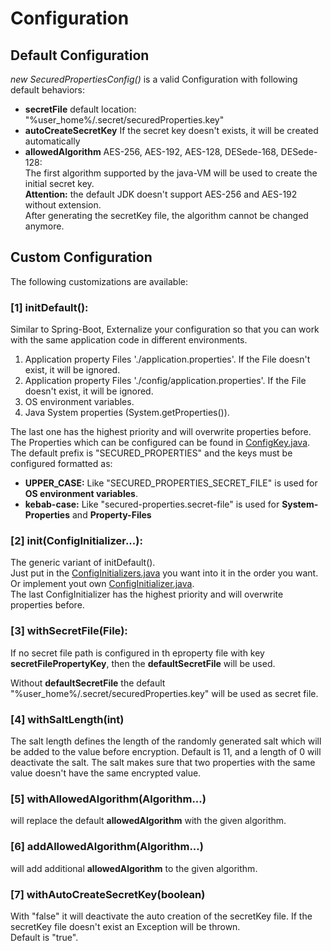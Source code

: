 # Configuration

<!-- MACRO{toc} -->

## Default Configuration


*new SecuredPropertiesConfig()* is a valid Configuration with following default behaviors:

  * **secretFile** default location: "%user_home%/.secret/securedProperties.key"
  * **autoCreateSecretKey** If the secret key doesn't exists, it will be created automatically
  * **allowedAlgorithm** AES-256,  AES-192,  AES-128, DESede-168, DESede-128:<br/>
      The first algorithm supported by the java-VM will be used to create the initial secret key.<br/>
      **Attention:** the default JDK doesn't support AES-256 and AES-192 without extension.<br/>
      After generating the secretKey file, the algorithm cannot be changed anymore. 

## Custom Configuration

The following customizations are available:

<!-- MACRO{snippet|id=configExample|file=src/test/java/net/brabenetz/lib/securedproperties/snippets/ConfigurationSnippet.java} -->

### [1] initDefault():

Similar to Spring-Boot, Externalize your configuration so that you can work with the same application code in different environments.

1. Application property Files './application.properties'. If the File doesn't exist, it will be ignored.
2. Application property Files './config/application.properties'. If the File doesn't exist, it will be ignored.
3. OS environment variables.
4. Java System properties (System.getProperties()).

The last one has the highest priority and will overwrite properties before.<br/>
The Properties which can be configured can be found in  [ConfigKey.java](./xref/net/brabenetz/lib/securedproperties/config/ConfigKey.html).<br/>
The default prefix is "SECURED_PROPERTIES" and the keys must be configured formatted as:

* **UPPER_CASE:** Like "SECURED_PROPERTIES_SECRET_FILE" is used for **OS environment variables**.
* **kebab-case:** Like "secured-properties.secret-file" is used for **System-Properties** and **Property-Files**

### [2] init(ConfigInitializer...):

The generic variant of initDefault().<br/>
Just put in the [ConfigInitializers.java](./xref/net/brabenetz/lib/securedproperties/config/ConfigInitializers.html) you want
into it in the order you want.<br/>
Or implement yout own [ConfigInitializer.java](./xref/net/brabenetz/lib/securedproperties/config/ConfigInitializer.html).<br/>
The last ConfigInitializer has the highest priority and will overwrite properties before.

### [3] withSecretFile(File):

If no secret file path is configured in th eproperty file with key **secretFilePropertyKey**, then the **defaultSecretFile** will be used.

Without **defaultSecretFile** the default  "%user_home%/.secret/securedProperties.key" will be used as secret file.
        
### [4] withSaltLength(int)

The salt length defines the length of the randomly generated salt which will be added to the value before encryption.
Default is 11, and a length of 0 will deactivate the salt.
The salt makes sure that two properties with the same value doesn't have the same encrypted value.

### [5] withAllowedAlgorithm(Algorithm...)

will replace the default **allowedAlgorithm** with the given algorithm.
 
### [6] addAllowedAlgorithm(Algorithm...)

will add additional **allowedAlgorithm** to the given algorithm.
 
### [7] withAutoCreateSecretKey(boolean)

With "false" it will deactivate the auto creation of the secretKey file. If the secretKey file doesn't exist an Exception will be thrown.<br/>
Default is "true".
